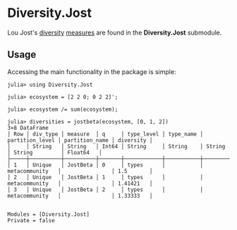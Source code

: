 # Diversity.Jost

Lou Jost's
[diversity](http://dx.doi.org/10.1111/j.2006.0030-1299.14714.x)
[measures](http://www.esajournals.org/doi/abs/10.1890/06-1736.1) are
found in the **Diversity.Jost** submodule.

## Usage

Accessing the main functionality in the package is simple:

```jldoctest
julia> using Diversity.Jost

julia> ecosystem = [2 2 0; 0 2 2]';

julia> ecosystem /= sum(ecosystem);

julia> diversities = jostbeta(ecosystem, [0, 1, 2])
3×8 DataFrame
│ Row │ div_type │ measure  │ q     │ type_level │ type_name │ partition_level │ partition_name │ diversity │
│     │ String   │ String   │ Int64 │ String     │ String    │ String          │ String         │ Float64   │
├─────┼──────────┼──────────┼───────┼────────────┼───────────┼─────────────────┼────────────────┼───────────┤
│ 1   │ Unique   │ JostBeta │ 0     │ types      │           │ metacommunity   │                │ 1.5       │
│ 2   │ Unique   │ JostBeta │ 1     │ types      │           │ metacommunity   │                │ 1.41421   │
│ 3   │ Unique   │ JostBeta │ 2     │ types      │           │ metacommunity   │                │ 1.33333   │
```

```@contents
```

```@autodocs
Modules = [Diversity.Jost]
Private = false
```

```@index
```
